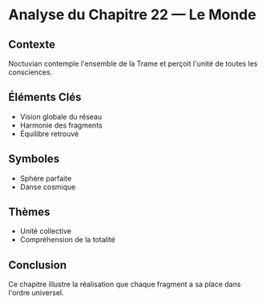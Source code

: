 # Analyse du Chapitre 22 — Le Monde

## Contexte
Noctuvian contemple l'ensemble de la Trame et perçoit l'unité de toutes les consciences.

## Éléments Clés
- Vision globale du réseau
- Harmonie des fragments
- Équilibre retrouvé

## Symboles
- Sphère parfaite
- Danse cosmique

## Thèmes
- Unité collective
- Compréhension de la totalité

## Conclusion
Ce chapitre illustre la réalisation que chaque fragment a sa place dans l'ordre universel.
